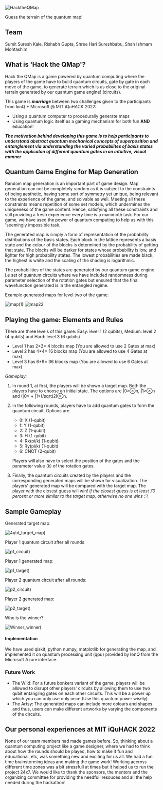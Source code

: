 ![HacktheQMap](HacktheQMap.PNG)  

Guess the terrain of the quantum map!

## Team

Sumit Suresh Kale, Rishabh Gupta, Shree Hari Sureshbabu, Shah Ishmam Mohtashim

## What is 'Hack the QMap'? 
Hack the QMap is a game powered by quantum computing where the players of the game have to build quantum circuits, gate by gate in each move of the game, to generate terrain which is as close to the original terrain generated by our quantum game engine! (circuits).

This game is ***marriage*** between two challenges given to the participants from IonQ + Microsoft @ MIT iQuHACK 2022:
* Using a quantum computer to procedurally generate maps
* Using quantum logic itself as a gaming mechanism for both fun **AND** education!

***The motivation behind developing this game is to help participants to understand abstract quantum mechanical concepts of superposition and entanglement via understanding the varied probabilites of basis states with the applicaton of different quantum gates in an intuitive, visual manner***


## Quantum Game Engine for Map Generation
Random map generation is an important part of game design. Map generation can not be completely random as it is subject to the constraints of being aesthetic, having some sort of symmetry yet unique, being relevant to the experience of the game, and solvable as well. Meeting all these constraints means repetition of some set models, which undermines the uniqueness of the game content. Hence, satisfying all these constraints and still providing a fresh experience every time is a mammoth task. For our game, we have used the power of quantum computing to help us with this 'seemingly impossible task.

The generated map is simply a form of representation of the probability distributions of the basis states. Each block in the lattice represents a basis state and the colour of the blocks is determined by the probability of getting that state. The blocks will be darker for states whose probability is low, and lighter for high probability states. The lowest probabilities are made black, the highest is white and the scaling of the shading is logarithmic.

The probabilities of the states are generated by our quantum game engine i.e set of quantum circuits where we have included randomness during parameter selection of the rotation gates but ensured that the final wavefunction generated is in the entangled regime. 

Example generated maps for level two of the game:

![map(1)](map(1).png) 
![map22](map22.png)  
  


## Playing the game: Elements and Rules

There are three levels of this game: Easy: level 1 (2 qubits), Medium: level 2 (4 qubits) and Hard: level 3 (6 qubits)

* Level 1 has 2*2= 4 blocks map (You are allowed to use 2 Gates at max)
* Level 2 has 4*4= 16 blocks map (You are allowed to use 4 Gates at max)
* Level 3 has 6*6= 36 blocks map (You are allowed to use 6 Gates at max)
 
*Gameplay:*
1) In round 1, at first, the players will be shown a target map. Both the players have to choose an initial state. The options are |0>⊗n, |1>⊗n and (|0> + |1>)/sqrt(2)⊗n.
2) In the following rounds, players have to add quantum gates to form the quantum circuit. Options are:

    * 0: X        (1-qubit)
    * 1: Y        (1-qubit)
    * 2: Z        (1-qubit)
    * 3: H        (1-qubit)
    * 4: Rx(pi/k) (1-qubit)
    * 5: Ry(pi/k) (1-qubit)
    * 6: CNOT     (2-qubit)

    Players will also have to select the position of the gates and the parameter value (k) of the rotation gates.

3) Finally, the quantum circuits created by the players and the corresponding generated maps will be shown for visualization. The players' generated map will be compared with the target map. The player with the closest guess will win! *If the closest guess is at least 70 percent or more similar to the target map, otherwise no one wins :'(*

## Sample Gameplay
Generated target map:


![4qbt_target_map)](4qbt_target_map.png)


Player 1 quantum circuit after all rounds:


![p1_circuit)](p1_circuit.png) 


Player 1 generated map:

![p1_target)](p1_target.png)


Player 2 quantum circuit after all rounds: 


![p2_circuit)](p2_circuit.png)


Player 2 generated map:


![p2_target)](p2_target.png)



Who is the winner?


![Winner_winner)](Winner_winner.png)









#### Implementation
We have used qiskit, python numpy, matplotlib for generating the map, and implemented it on quantum processing unit (qpu) provided by IonQ from the Microsoft Azure interface.

### Future Work
* The Wild: For a future bonkers variant of the game, players will be allowed to disrupt other players' circuits by allowing them to use two qubit entangling gates on each other circuits. This will be a power up which you can only use only once (Use this quantum power wisely) 
* The Artsy: The generated maps can include more colours and shapes and thus, users can make different artworks by varying the components of the circuits. 

##  Our personal experiences at MIT iQuHACK 2022 
None of our team members had made games before. So, thinking about a quantum computing project like a game designer, where we had to think about how the rounds should be played, how to make it fun and educational, etc, was something new and exciting for us all. We had a fun time brainstorming ideas and making the game work! Working accross different time zones was a bit stressfull at times but it helped us to run the project 24x7. We would like to thank the sponsors, the mentors and the organizing committee for providing the needfull resouces and all the help needed during the hackathon!
